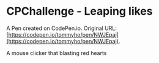 # CPChallenge - Leaping likes

A Pen created on CodePen.io. Original URL: [https://codepen.io/tommyho/pen/NWJEpaj](https://codepen.io/tommyho/pen/NWJEpaj).

A mouse clicker that blasting red hearts